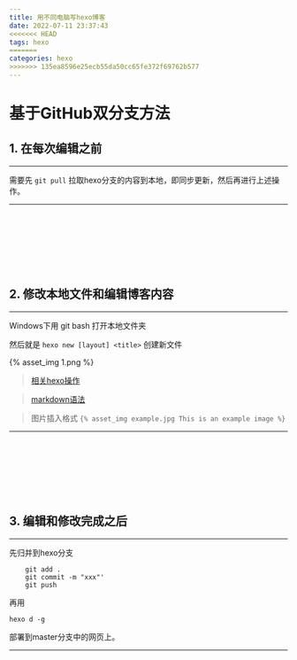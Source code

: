 ```yaml
---
title: 用不同电脑写hexo博客
date: 2022-07-11 23:37:43
<<<<<<< HEAD
tags: hexo
=======
categories: hexo
>>>>>>> 135ea8596e25ecb55da50cc65fe372f69762b577
---
```

# 基于GitHub双分支方法



## 1. 在每次编辑之前

---

需要先 `git pull` 拉取hexo分支的内容到本地，即同步更新，然后再进行上述操作。

---

<br><br><br><br><br><br>

## 2. 修改本地文件和编辑博客内容

---

Windows下用 git bash 打开本地文件夹

然后就是 `hexo new [layout] <title>` 创建新文件

{% asset_img 1.png %}

> [相关hexo操作](https://zhuanlan.zhihu.com/p/156915260)

> [markdown语法](https://markdown.com.cn/basic-syntax/)

> 图片插入格式 `{% asset_img example.jpg This is an example image %}`

---

<br><br><br><br><br><br>

## 3. 编辑和修改完成之后

---

先归并到hexo分支

```
    git add .
    git commit -m "xxx"'
    git push
```

再用

 `hexo d -g`

 部署到master分支中的网页上。

---
